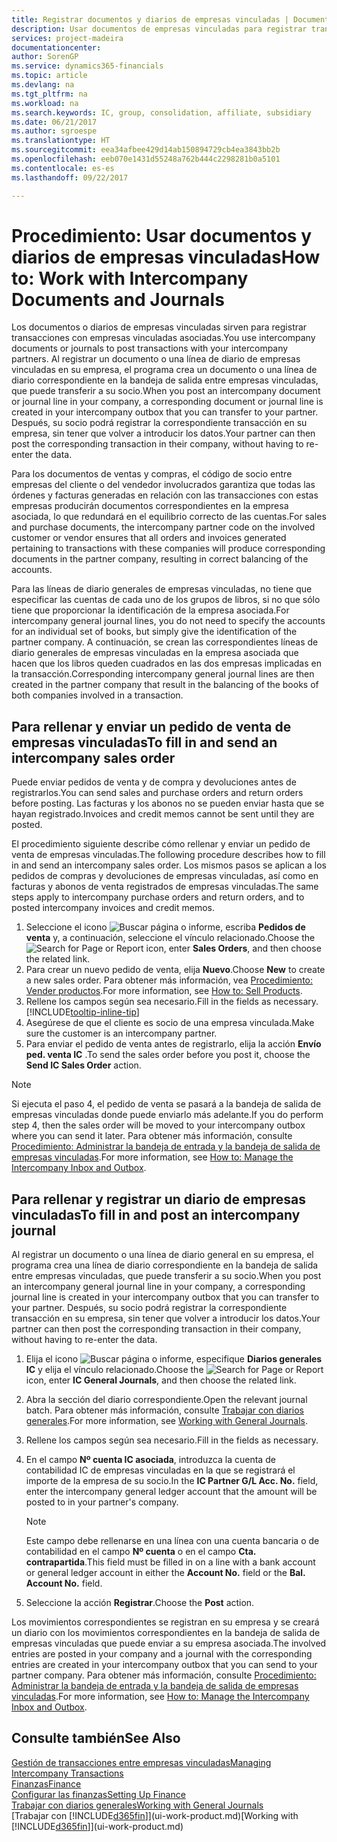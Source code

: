 ```yaml
---
title: Registrar documentos y diarios de empresas vinculadas | Documentos de Microsoft
description: Usar documentos de empresas vinculadas para registrar transacciones con empresas vinculadas asociadas.
services: project-madeira
documentationcenter: 
author: SorenGP
ms.service: dynamics365-financials
ms.topic: article
ms.devlang: na
ms.tgt_pltfrm: na
ms.workload: na
ms.search.keywords: IC, group, consolidation, affiliate, subsidiary
ms.date: 06/21/2017
ms.author: sgroespe
ms.translationtype: HT
ms.sourcegitcommit: eea34afbee429d14ab150894729cb4ea3843bb2b
ms.openlocfilehash: eeb070e1431d55248a762b444c2298281b0a5101
ms.contentlocale: es-es
ms.lasthandoff: 09/22/2017

---
```

# <a name="how-to-work-with-intercompany-documents-and-journals"></a><span data-ttu-id="a5a76-103">Procedimiento: Usar documentos y diarios de empresas vinculadas</span><span class="sxs-lookup"><span data-stu-id="a5a76-103">How to: Work with Intercompany Documents and Journals</span></span>
<span data-ttu-id="a5a76-104">Los documentos o diarios de empresas vinculadas sirven para registrar transacciones con empresas vinculadas asociadas.</span><span class="sxs-lookup"><span data-stu-id="a5a76-104">You use intercompany documents or journals to post transactions with your intercompany partners.</span></span> <span data-ttu-id="a5a76-105">Al registrar un documento o una línea de diario de empresas vinculadas en su empresa, el programa crea un documento o una línea de diario correspondiente en la bandeja de salida entre empresas vinculadas, que puede transferir a su socio.</span><span class="sxs-lookup"><span data-stu-id="a5a76-105">When you post an intercompany document or journal line in your company, a corresponding document or journal line is created in your intercompany outbox that you can transfer to your partner.</span></span> <span data-ttu-id="a5a76-106">Después, su socio podrá registrar la correspondiente transacción en su empresa, sin tener que volver a introducir los datos.</span><span class="sxs-lookup"><span data-stu-id="a5a76-106">Your partner can then post the corresponding transaction in their company, without having to re-enter the data.</span></span>

<span data-ttu-id="a5a76-107">Para los documentos de ventas y compras, el código de socio entre empresas del cliente o del vendedor involucrados garantiza que todas las órdenes y facturas generadas en relación con las transacciones con estas empresas producirán documentos correspondientes en la empresa asociada, lo que redundará en el equilibrio correcto de las cuentas.</span><span class="sxs-lookup"><span data-stu-id="a5a76-107">For sales and purchase documents, the intercompany partner code on the involved customer or vendor ensures that all orders and invoices generated pertaining to transactions with these companies will produce corresponding documents in the partner company, resulting in correct balancing of the accounts.</span></span>

<span data-ttu-id="a5a76-108">Para las líneas de diario generales de empresas vinculadas, no tiene que especificar las cuentas de cada uno de los grupos de libros, si no que sólo tiene que proporcionar la identificación de la empresa asociada.</span><span class="sxs-lookup"><span data-stu-id="a5a76-108">For intercompany general journal lines, you do not need to specify the accounts for an individual set of books, but simply give the identification of the partner company.</span></span> <span data-ttu-id="a5a76-109">A continuación, se crean las correspondientes líneas de diario generales de empresas vinculadas en la empresa asociada que hacen que los libros queden cuadrados en las dos empresas implicadas en la transacción.</span><span class="sxs-lookup"><span data-stu-id="a5a76-109">Corresponding intercompany general journal lines are then created in the partner company that result in the balancing of the books of both companies involved in a transaction.</span></span>

## <a name="to-fill-in-and-send-an-intercompany-sales-order"></a><span data-ttu-id="a5a76-110">Para rellenar y enviar un pedido de venta de empresas vinculadas</span><span class="sxs-lookup"><span data-stu-id="a5a76-110">To fill in and send an intercompany sales order</span></span>
<span data-ttu-id="a5a76-111">Puede enviar pedidos de venta y de compra y devoluciones antes de registrarlos.</span><span class="sxs-lookup"><span data-stu-id="a5a76-111">You can send sales and purchase orders and return orders before posting.</span></span> <span data-ttu-id="a5a76-112">Las facturas y los abonos no se pueden enviar hasta que se hayan registrado.</span><span class="sxs-lookup"><span data-stu-id="a5a76-112">Invoices and credit memos cannot be sent until they are posted.</span></span>

<span data-ttu-id="a5a76-113">El procedimiento siguiente describe cómo rellenar y enviar un pedido de venta de empresas vinculadas.</span><span class="sxs-lookup"><span data-stu-id="a5a76-113">The following procedure describes how to fill in and send an intercompany sales order.</span></span> <span data-ttu-id="a5a76-114">Los mismos pasos se aplican a los pedidos de compras y devoluciones de empresas vinculadas, así como en facturas y abonos de venta registrados de empresas vinculadas.</span><span class="sxs-lookup"><span data-stu-id="a5a76-114">The same steps apply to intercompany purchase orders and return orders, and to posted intercompany invoices and credit memos.</span></span>  

1. <span data-ttu-id="a5a76-115">Seleccione el icono ![Buscar página o informe](media/ui-search/search_small.png "icono Buscar página o informe"), escriba **Pedidos de venta** y, a continuación, seleccione el vínculo relacionado.</span><span class="sxs-lookup"><span data-stu-id="a5a76-115">Choose the ![Search for Page or Report](media/ui-search/search_small.png "Search for Page or Report icon") icon, enter **Sales Orders**, and then choose the related link.</span></span>  
2. <span data-ttu-id="a5a76-116">Para crear un nuevo pedido de venta, elija **Nuevo**.</span><span class="sxs-lookup"><span data-stu-id="a5a76-116">Choose **New** to create a new sales order.</span></span> <span data-ttu-id="a5a76-117">Para obtener más información, vea [Procedimiento: Vender productos](sales-how-sell-products.md).</span><span class="sxs-lookup"><span data-stu-id="a5a76-117">For more information, see [How to: Sell Products](sales-how-sell-products.md).</span></span>  
3. <span data-ttu-id="a5a76-118">Rellene los campos según sea necesario.</span><span class="sxs-lookup"><span data-stu-id="a5a76-118">Fill in the fields as necessary.</span></span> [!INCLUDE[tooltip-inline-tip](includes/tooltip-inline-tip_md.md)]
4. <span data-ttu-id="a5a76-119">Asegúrese de que el cliente es socio de una empresa vinculada.</span><span class="sxs-lookup"><span data-stu-id="a5a76-119">Make sure the customer is an intercompany partner.</span></span>
5. <span data-ttu-id="a5a76-120">Para enviar el pedido de venta antes de registrarlo, elija la acción **Envío ped. venta IC** .</span><span class="sxs-lookup"><span data-stu-id="a5a76-120">To send the sales order before you post it, choose the **Send IC Sales Order** action.</span></span>

> [!NOTE]
> <span data-ttu-id="a5a76-121">Si ejecuta el paso 4, el pedido de venta se pasará a la bandeja de salida de empresas vinculadas donde puede enviarlo más adelante.</span><span class="sxs-lookup"><span data-stu-id="a5a76-121">If you do perform step 4, then the sales order will be moved to your intercompany outbox where you can send it later.</span></span> <span data-ttu-id="a5a76-122">Para obtener más información, consulte [Procedimiento: Administrar la bandeja de entrada y la bandeja de salida de empresas vinculadas](intercompany-how-manage-intercompany-inbox.md).</span><span class="sxs-lookup"><span data-stu-id="a5a76-122">For more information, see [How to: Manage the Intercompany Inbox and Outbox](intercompany-how-manage-intercompany-inbox.md).</span></span>

## <a name="to-fill-in-and-post-an-intercompany-journal"></a><span data-ttu-id="a5a76-123">Para rellenar y registrar un diario de empresas vinculadas</span><span class="sxs-lookup"><span data-stu-id="a5a76-123">To fill in and post an intercompany journal</span></span>
<span data-ttu-id="a5a76-124">Al registrar un documento o una línea de diario general en su empresa, el programa crea una línea de diario correspondiente en la bandeja de salida entre empresas vinculadas, que puede transferir a su socio.</span><span class="sxs-lookup"><span data-stu-id="a5a76-124">When you post an intercompany general journal line in your company, a corresponding journal line is created in your intercompany outbox that you can transfer to your partner.</span></span> <span data-ttu-id="a5a76-125">Después, su socio podrá registrar la correspondiente transacción en su empresa, sin tener que volver a introducir los datos.</span><span class="sxs-lookup"><span data-stu-id="a5a76-125">Your partner can then post the corresponding transaction in their company, without having to re-enter the data.</span></span>

1. <span data-ttu-id="a5a76-126">Elija el icono ![Buscar página o informe](media/ui-search/search_small.png "icono Buscar página o informe"), especifique **Diarios generales IC** y elija el vínculo relacionado.</span><span class="sxs-lookup"><span data-stu-id="a5a76-126">Choose the ![Search for Page or Report](media/ui-search/search_small.png "Search for Page or Report icon") icon, enter **IC General Journals**, and then choose the related link.</span></span>  
2. <span data-ttu-id="a5a76-127">Abra la sección del diario correspondiente.</span><span class="sxs-lookup"><span data-stu-id="a5a76-127">Open the relevant journal batch.</span></span> <span data-ttu-id="a5a76-128">Para obtener más información, consulte [Trabajar con diarios generales](ui-work-general-journals.md).</span><span class="sxs-lookup"><span data-stu-id="a5a76-128">For more information, see [Working with General Journals](ui-work-general-journals.md).</span></span>
3. <span data-ttu-id="a5a76-129">Rellene los campos según sea necesario.</span><span class="sxs-lookup"><span data-stu-id="a5a76-129">Fill in the fields as necessary.</span></span>
4. <span data-ttu-id="a5a76-130">En el campo **Nº cuenta IC asociada**, introduzca la cuenta de contabilidad IC de empresas vinculadas en la que se registrará el importe de la empresa de su socio.</span><span class="sxs-lookup"><span data-stu-id="a5a76-130">In the **IC Partner G/L Acc. No.** field, enter the intercompany general ledger account that the amount will be posted to in your partner's company.</span></span>

    > [!NOTE]
    > <span data-ttu-id="a5a76-131">Este campo debe rellenarse en una línea con una cuenta bancaria o de contabilidad en el campo **Nº cuenta** o en el campo **Cta. contrapartida**.</span><span class="sxs-lookup"><span data-stu-id="a5a76-131">This field must be filled in on a line with a bank account or general ledger account in either the **Account No.** field or the **Bal. Account No.** field.</span></span>  
5. <span data-ttu-id="a5a76-132">Seleccione la acción **Registrar**.</span><span class="sxs-lookup"><span data-stu-id="a5a76-132">Choose the **Post** action.</span></span>

<span data-ttu-id="a5a76-133">Los movimientos correspondientes se registran en su empresa y se creará un diario con los movimientos correspondientes en la bandeja de salida de empresas vinculadas que puede enviar a su empresa asociada.</span><span class="sxs-lookup"><span data-stu-id="a5a76-133">The involved entries are posted in your company and a journal with the corresponding entries are created in your intercompany outbox that you can send to your partner company.</span></span> <span data-ttu-id="a5a76-134">Para obtener más información, consulte [Procedimiento: Administrar la bandeja de entrada y la bandeja de salida de empresas vinculadas](intercompany-how-manage-intercompany-inbox.md).</span><span class="sxs-lookup"><span data-stu-id="a5a76-134">For more information, see [How to: Manage the Intercompany Inbox and Outbox](intercompany-how-manage-intercompany-inbox.md).</span></span> 

## <a name="see-also"></a><span data-ttu-id="a5a76-135">Consulte también</span><span class="sxs-lookup"><span data-stu-id="a5a76-135">See Also</span></span>
[<span data-ttu-id="a5a76-136">Gestión de transacciones entre empresas vinculadas</span><span class="sxs-lookup"><span data-stu-id="a5a76-136">Managing Intercompany Transactions</span></span>](intercompany-manage.md)  
[<span data-ttu-id="a5a76-137">Finanzas</span><span class="sxs-lookup"><span data-stu-id="a5a76-137">Finance</span></span>](finance.md)  
[<span data-ttu-id="a5a76-138">Configurar las finanzas</span><span class="sxs-lookup"><span data-stu-id="a5a76-138">Setting Up Finance</span></span>](finance-setup-finance.md)  
[<span data-ttu-id="a5a76-139">Trabajar con diarios generales</span><span class="sxs-lookup"><span data-stu-id="a5a76-139">Working with General Journals</span></span>](ui-work-general-journals.md)  
<span data-ttu-id="a5a76-140">[Trabajar con [!INCLUDE[d365fin](includes/d365fin_md.md)]](ui-work-product.md)</span><span class="sxs-lookup"><span data-stu-id="a5a76-140">[Working with [!INCLUDE[d365fin](includes/d365fin_md.md)]](ui-work-product.md)</span></span>

